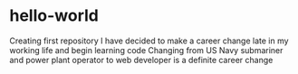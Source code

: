 # hello-world
Creating first repository
I have decided to make a career change late in my working life and begin learning code
Changing from US Navy submariner and power plant operator to web developer is a definite career change
